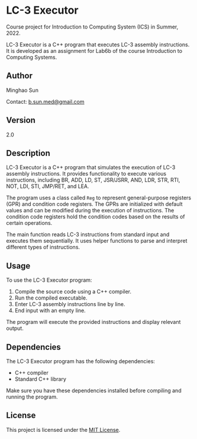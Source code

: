 # LC-3 Executor
Course project for Introduction to Computing System (ICS) in Summer, 2022. 

LC-3 Executor is a C++ program that executes LC-3 assembly instructions. It is developed as an assignment for Lab6b of the course Introduction to Computing Systems.

## Author

Minghao Sun 

Contact: b.sun.med@gmail.com

## Version

2.0

## Description

LC-3 Executor is a C++ program that simulates the execution of LC-3 assembly instructions. It provides functionality to execute various instructions, including BR, ADD, LD, ST, JSR/JSRR, AND, LDR, STR, RTI, NOT, LDI, STI, JMP/RET, and LEA.

The program uses a class called `Reg` to represent general-purpose registers (GPR) and condition code registers. The GPRs are initialized with default values and can be modified during the execution of instructions. The condition code registers hold the condition codes based on the results of certain operations.

The main function reads LC-3 instructions from standard input and executes them sequentially. It uses helper functions to parse and interpret different types of instructions.

## Usage

To use the LC-3 Executor program:

1. Compile the source code using a C++ compiler.
2. Run the compiled executable.
3. Enter LC-3 assembly instructions line by line.
4. End input with an empty line.

The program will execute the provided instructions and display relevant output.

## Dependencies

The LC-3 Executor program has the following dependencies:

- C++ compiler
- Standard C++ library

Make sure you have these dependencies installed before compiling and running the program.

## License

This project is licensed under the [MIT License](LICENSE).

